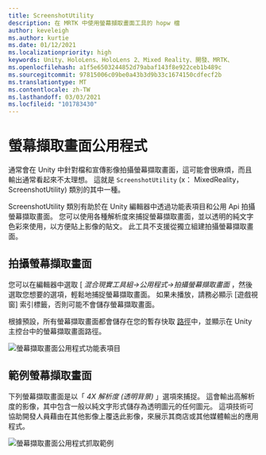 ```yaml
---
title: ScreenshotUtility
description: 在 MRTK 中使用螢幕擷取畫面工具的 hopw 檔
author: keveleigh
ms.author: kurtie
ms.date: 01/12/2021
ms.localizationpriority: high
keywords: Unity、HoloLens、HoloLens 2、Mixed Reality、開發、MRTK、
ms.openlocfilehash: a1f5e6503244852d79abaf143f8e922ceb1b489c
ms.sourcegitcommit: 97815006c09be0a43b3d9b33c1674150cdfecf2b
ms.translationtype: MT
ms.contentlocale: zh-TW
ms.lasthandoff: 03/03/2021
ms.locfileid: "101783430"
---
```

# <a name="screenshot-utility"></a>螢幕擷取畫面公用程式

通常會在 Unity 中針對檔和宣傳影像拍攝螢幕擷取畫面，這可能會很麻煩，而且輸出通常看起來不太理想。 這就是 `ScreenshotUtility` (x： MixedReality，ScreenshotUtility) 類別的其中一種。

ScreenshotUtility 類別有助於在 Unity 編輯器中透過功能表項目和公用 Api 拍攝螢幕擷取畫面。 您可以使用各種解析度來捕捉螢幕擷取畫面，並以透明的純文字色彩來使用，以方便貼上影像的貼文。 此工具不支援從獨立組建拍攝螢幕擷取畫面。

## <a name="taking-screenshots"></a>拍攝螢幕擷取畫面

您可以在編輯器中選取 [ *混合現實工具組->公用程式->拍攝螢幕擷取畫面* ，然後選取您想要的選項，輕鬆地捕捉螢幕擷取畫面。 如果未播放，請務必顯示 [遊戲視窗] 索引標籤，否則可能不會儲存螢幕擷取畫面。

根據預設，所有螢幕擷取畫面都會儲存在您的暫存快取 [路徑](https://docs.unity3d.com/ScriptReference/Application-temporaryCachePath.html)中，並顯示在 Unity 主控台中的螢幕擷取畫面路徑。

![螢幕擷取畫面公用程式功能表項目](../images/screenshot-utility/MRTK_ScreenshotUtility_Menu_Item.png)

## <a name="example-screenshot-capture"></a>範例螢幕擷取畫面

下列螢幕擷取畫面是以「 *4X 解析度 (透明背景)* 」選項來捕捉。 這會輸出高解析度的影像，其中包含一般以純文字形式儲存為透明圖元的任何圖元。 這項技術可協助開發人員藉由在其他影像上覆迭此影像，來展示其商店或其他媒體輸出的應用程式。

![螢幕擷取畫面公用程式抓取範例](../images/screenshot-utility/MRTK_ScreenshotUtility_Example_Capture.png)
